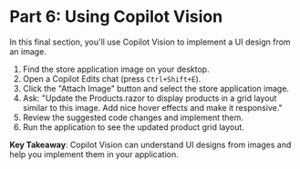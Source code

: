 # Part 6: Using Copilot Vision

In this final section, you'll use Copilot Vision to implement a UI design from an image.

1. Find the store application image on your desktop.
2. Open a Copilot Edits chat (press `Ctrl+Shift+E`).
3. Click the "Attach Image" button and select the store application image.
4. Ask: "Update the Products.razor to display products in a grid layout similar to this image. Add nice hover effects and make it responsive."
5. Review the suggested code changes and implement them.
6. Run the application to see the updated product grid layout.

**Key Takeaway**: Copilot Vision can understand UI designs from images and help you implement them in your application.
